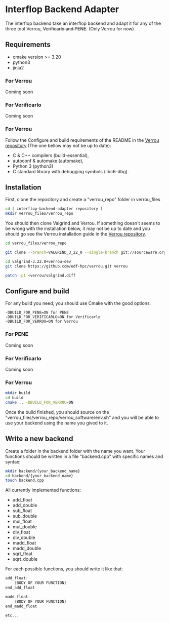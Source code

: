 # Interflop Backend Adapter

The interflop backend take an interflop backend and adapt it for any of the three tool Verrou,
~~Verificarlo and PENE~~. (Only Verrou for now)


## Requirements

- cmake version >= 3.20
- python3
- jinja2

### For Verrou

Coming soon

### For Verificarlo

Coming soon

### For Verrou
Follow the Configure and build requirements of the README in the [Verrou repository](https://github.com/edf-hpc/verrou) (The one bellow may not be up to date):
- C & C++ compilers (build-essential),
- autoconf & automake (automake),
- Python 3 (python3)
- C standard library with debugging symbols (libc6-dbg).


## Installation

First, clone the repository and create a "verrou_repo" folder in verrou_files

```bash
cd [ interflop-backend-adapter repository ]
mkdir verrou_files/verrou_repo
```

You should then clone Valgrind and Verrou. If something doesn't seems to be wrong with the installation below, it may not be up to date and you should go see the Verrou installation guide in the [Verrou repository](https://github.com/edf-hpc/verrou).

```bash
cd verrou_files/verrou_repo

git clone --branch=VALGRIND_3_22_0 --single-branch git://sourceware.org/git/valgrind.git valgrind-3.22.0+verrou-dev

cd valgrind-3.22.0+verrou-dev
git clone https://github.com/edf-hpc/verrou.git verrou

patch -p1 <verrou/valgrind.diff
```

## Configure and build


For any build you need, you should use Cmake with the good options.

```
-DBUILD_FOR_PENE=ON for PENE
-DBUILD_FOR_VERIFICARLO=ON for Verificarlo
-DBUILD_FOR_VERROU=ON for Verrou
```

### For PENE

Coming soon

### For Verificarlo

Coming soon

### For Verrou

```bash
mkdir build
cd build
cmake .. -DBUILD_FOR_VERROU=ON
```
Once the build finished, you should source on the "verrou_files/verrou_repo/verrou_software/env.sh" and you will be able to use your backend using the name you gived to it.


## Write a new backend

Create a folder in the backend folder with the name you want.
Your functions should be written in a file "backend.cpp" with specific names and syntax:

```bash
mkdir backend/{your_backend_name}
cd backend/{your_backend_name}
touch backend.cpp
```

All currently implemented functions:

- add_float
- add_double
- sub_float
- sub_double
- mul_float
- mul_double
- div_float
- div_double
- madd_float
- madd_double
- sqrt_float
- sqrt_double

For each possible functions, you should write it like that:

```c
add_float:
    {BODY OF YOUR FUNCTION}
end_add_float

madd_float:
    {BODY OF YOUR FUNCTION}
end_madd_float

etc...
```